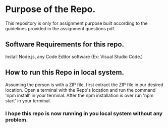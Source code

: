 # Purpose of the Repo.

This repository is only for assignment purpose built according to the guidelines provided in the assignment questions pdf.

## Software Requirements for this repo.

Install Node.js, any Code Editor software (Ex: Visual Studio Code.)

## How to run this Repo in local system.

Assuming the person is with a ZIP file, first extract the ZIP file in our desired location.
Open a terminal with the Repo's location and run the command 'npm install' in your terminal.
After the npm installation is over run 'npm start' in your terminal.

### I hope this repo is now running in you local system without any problem.
